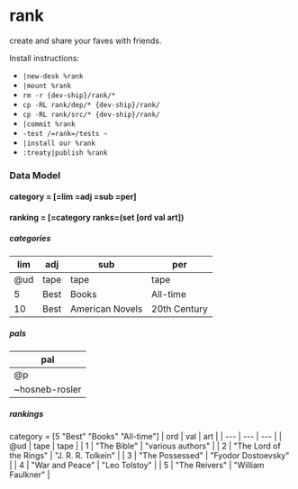 # rank
create and share your faves with friends.

Install instructions:
- `|new-desk %rank`
- `|mount %rank`
- `rm -r {dev-ship}/rank/*`
- `cp -RL rank/dep/* {dev-ship}/rank/`
- `cp -RL rank/src/* {dev-ship}/rank/`
- `|commit %rank`
- `-test /=rank=/tests ~`
- `|install our %rank`
- `:treaty|publish %rank`


### Data Model

#### category = [=lim =adj =sub =per]

#### ranking = [=category ranks=(set [ord val art])

##### categories
| lim | adj | sub | per |
| --- | --- | --- | --- |
| @ud | tape | tape | tape |
| 5 | Best | Books | All-time |
| 10 | Best | American Novels | 20th Century |

##### pals
| pal |
| --- |
| @p |
| ~hosneb-rosler |

##### rankings
category = [5 "Best" "Books" "All-time"]
| ord | val | art |
| --- | --- | --- |
| @ud | tape | tape |
| 1 | "The Bible" | "various authors" |
| 2 | "The Lord of the Rings" | "J. R. R. Tolkein" |
| 3 | "The Possessed" | "Fyodor Dostoevsky" |
| 4 | "War and Peace" | "Leo Tolstoy" |
| 5 | "The Reivers" | "William Faulkner" |
